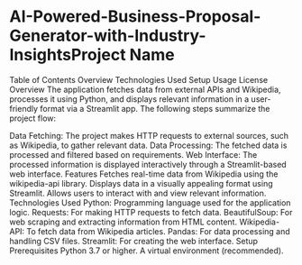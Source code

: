 # AI-Powered-Business-Proposal-Generator-with-Industry-InsightsProject Name


Table of Contents
Overview
Technologies Used
Setup
Usage
License
Overview
The application fetches data from external APIs and Wikipedia, processes it using Python, and displays relevant information in a user-friendly format via a Streamlit app. The following steps summarize the project flow:

Data Fetching: The project makes HTTP requests to external sources, such as Wikipedia, to gather relevant data.
Data Processing: The fetched data is processed and filtered based on requirements.
Web Interface: The processed information is displayed interactively through a Streamlit-based web interface.
Features
Fetches real-time data from Wikipedia using the wikipedia-api library.
Displays data in a visually appealing format using Streamlit.
Allows users to interact with and view relevant information.
Technologies Used
Python: Programming language used for the application logic.
Requests: For making HTTP requests to fetch data.
BeautifulSoup: For web scraping and extracting information from HTML content.
Wikipedia-API: To fetch data from Wikipedia articles.
Pandas: For data processing and handling CSV files.
Streamlit: For creating the web interface.
Setup
Prerequisites
Python 3.7 or higher.
A virtual environment (recommended).
